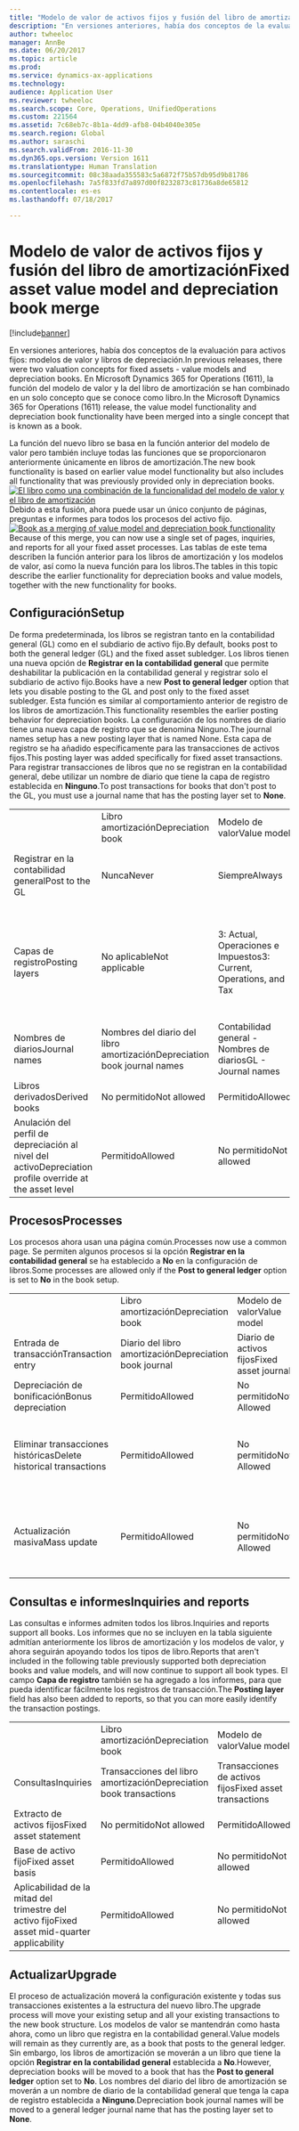 ```yaml
---
title: "Modelo de valor de activos fijos y fusión del libro de amortización"
description: "En versiones anteriores, había dos conceptos de la evaluación para activos fijos: modelos de valor y libros de depreciación. En Microsoft Dynamics 365 for Operations (1611), la función del modelo de valor y la del libro de amortización se han combinado en un solo concepto que se conoce como libro."
author: twheeloc
manager: AnnBe
ms.date: 06/20/2017
ms.topic: article
ms.prod: 
ms.service: dynamics-ax-applications
ms.technology: 
audience: Application User
ms.reviewer: twheeloc
ms.search.scope: Core, Operations, UnifiedOperations
ms.custom: 221564
ms.assetid: 7c68eb7c-8b1a-4dd9-afb8-04b4040e305e
ms.search.region: Global
ms.author: saraschi
ms.search.validFrom: 2016-11-30
ms.dyn365.ops.version: Version 1611
ms.translationtype: Human Translation
ms.sourcegitcommit: 08c38aada355583c5a6872f75b57db95d9b81786
ms.openlocfilehash: 7a5f833fd7a897d00f8232873c81736a8de65812
ms.contentlocale: es-es
ms.lasthandoff: 07/18/2017

---
```


# <a name="fixed-asset-value-model-and-depreciation-book-merge"></a><span data-ttu-id="ee5a2-104">Modelo de valor de activos fijos y fusión del libro de amortización</span><span class="sxs-lookup"><span data-stu-id="ee5a2-104">Fixed asset value model and depreciation book merge</span></span>

[!include[banner](../includes/banner.md)]


<span data-ttu-id="ee5a2-105">En versiones anteriores, había dos conceptos de la evaluación para activos fijos: modelos de valor y libros de depreciación.</span><span class="sxs-lookup"><span data-stu-id="ee5a2-105">In previous releases, there were two valuation concepts for fixed assets -  value models and depreciation books.</span></span> <span data-ttu-id="ee5a2-106">En Microsoft Dynamics 365 for Operations (1611), la función del modelo de valor y la del libro de amortización se han combinado en un solo concepto que se conoce como libro.</span><span class="sxs-lookup"><span data-stu-id="ee5a2-106">In the Microsoft Dynamics 365 for Operations (1611) release, the value model functionality and depreciation book functionality have been merged into a single concept that is known as a book.</span></span>

<span data-ttu-id="ee5a2-107">La función del nuevo libro se basa en la función anterior del modelo de valor pero también incluye todas las funciones que se proporcionaron anteriormente únicamente en libros de amortización.</span><span class="sxs-lookup"><span data-stu-id="ee5a2-107">The new book functionality is based on earlier value model functionality but also includes all functionality that was previously provided only in depreciation books.</span></span> <span data-ttu-id="ee5a2-108">[![El libro como una combinación de la funcionalidad del modelo de valor y el libro de amortización](./media/fixed-assets.png)](./media/fixed-assets.png) Debido a esta fusión, ahora puede usar un único conjunto de páginas, preguntas e informes para todos los procesos del activo fijo.</span><span class="sxs-lookup"><span data-stu-id="ee5a2-108">[![Book as a merging of value model and depreciation book functionality](./media/fixed-assets.png)](./media/fixed-assets.png) Because of this merge, you can now use a single set of pages, inquiries, and reports for all your fixed asset processes.</span></span> <span data-ttu-id="ee5a2-109">Las tablas de este tema describen la función anterior para los libros de amortización y los modelos de valor, así como la nueva función para los libros.</span><span class="sxs-lookup"><span data-stu-id="ee5a2-109">The tables in this topic describe the earlier functionality for depreciation books and value models, together with the new functionality for books.</span></span>

## <a name="setup"></a><span data-ttu-id="ee5a2-110">Configuración</span><span class="sxs-lookup"><span data-stu-id="ee5a2-110">Setup</span></span>
<span data-ttu-id="ee5a2-111">De forma predeterminada, los libros se registran tanto en la contabilidad general (GL) como en el subdiario de activo fijo.</span><span class="sxs-lookup"><span data-stu-id="ee5a2-111">By default, books post to both the general ledger (GL) and the fixed asset subledger.</span></span> <span data-ttu-id="ee5a2-112">Los libros tienen una nueva opción de **Registrar en la contabilidad general** que permite deshabilitar la publicación en la contabilidad general y registrar solo el subdiario de activo fijo.</span><span class="sxs-lookup"><span data-stu-id="ee5a2-112">Books have a new **Post to general ledger** option that lets you disable posting to the GL and post only to the fixed asset subledger.</span></span> <span data-ttu-id="ee5a2-113">Esta función es similar al comportamiento anterior de registro de los libros de amortización.</span><span class="sxs-lookup"><span data-stu-id="ee5a2-113">This functionality resembles the earlier posting behavior for depreciation books.</span></span> <span data-ttu-id="ee5a2-114">La configuración de los nombres de diario tiene una nueva capa de registro que se denomina Ninguno.</span><span class="sxs-lookup"><span data-stu-id="ee5a2-114">The journal names setup has a new posting layer that is named None.</span></span> <span data-ttu-id="ee5a2-115">Esta capa de registro se ha añadido específicamente para las transacciones de activos fijos.</span><span class="sxs-lookup"><span data-stu-id="ee5a2-115">This posting layer was added specifically for fixed asset transactions.</span></span> <span data-ttu-id="ee5a2-116">Para registrar transacciones de libros que no se registran en la contabilidad general, debe utilizar un nombre de diario que tiene la capa de registro establecida en **Ninguno**.</span><span class="sxs-lookup"><span data-stu-id="ee5a2-116">To post transactions for books that don't post to the GL, you must use a journal name that has the posting layer set to **None**.</span></span>

|                                                  |                                 |                                 |                                                         |
|--------------------------------------------------|---------------------------------|---------------------------------|---------------------------------------------------------|
|                                                  | <span data-ttu-id="ee5a2-117">Libro amortización</span><span class="sxs-lookup"><span data-stu-id="ee5a2-117">Depreciation book</span></span>               | <span data-ttu-id="ee5a2-118">Modelo de valor</span><span class="sxs-lookup"><span data-stu-id="ee5a2-118">Value model</span></span>                     | <span data-ttu-id="ee5a2-119">Libro (Nuevo)</span><span class="sxs-lookup"><span data-stu-id="ee5a2-119">Book (New)</span></span>                                              |
| <span data-ttu-id="ee5a2-120">Registrar en la contabilidad general</span><span class="sxs-lookup"><span data-stu-id="ee5a2-120">Post to the GL</span></span>                                   | <span data-ttu-id="ee5a2-121">Nunca</span><span class="sxs-lookup"><span data-stu-id="ee5a2-121">Never</span></span>                           | <span data-ttu-id="ee5a2-122">Siempre</span><span class="sxs-lookup"><span data-stu-id="ee5a2-122">Always</span></span>                          | <span data-ttu-id="ee5a2-123">Opción de registrar en la contabilidad general</span><span class="sxs-lookup"><span data-stu-id="ee5a2-123">Option to post to the GL</span></span>                                |
| <span data-ttu-id="ee5a2-124">Capas de registro</span><span class="sxs-lookup"><span data-stu-id="ee5a2-124">Posting layers</span></span>                                   | <span data-ttu-id="ee5a2-125">No aplicable</span><span class="sxs-lookup"><span data-stu-id="ee5a2-125">Not applicable</span></span>                  | <span data-ttu-id="ee5a2-126">3: Actual, Operaciones e Impuestos</span><span class="sxs-lookup"><span data-stu-id="ee5a2-126">3: Current, Operations, and Tax</span></span> | <span data-ttu-id="ee5a2-127">11: Actual, Operaciones, Impuesto, 7 niveles personalizados, y Ninguno</span><span class="sxs-lookup"><span data-stu-id="ee5a2-127">11: Current, Operations, Tax, 7 custom layers, and None</span></span> |
| <span data-ttu-id="ee5a2-128">Nombres de diarios</span><span class="sxs-lookup"><span data-stu-id="ee5a2-128">Journal names</span></span>                                    | <span data-ttu-id="ee5a2-129">Nombres del diario del libro amortización</span><span class="sxs-lookup"><span data-stu-id="ee5a2-129">Depreciation book journal names</span></span> | <span data-ttu-id="ee5a2-130">Contabilidad general - Nombres de diarios</span><span class="sxs-lookup"><span data-stu-id="ee5a2-130">GL - Journal names</span></span>              | <span data-ttu-id="ee5a2-131">Contabilidad general - Nombres de diarios</span><span class="sxs-lookup"><span data-stu-id="ee5a2-131">GL - Journal names</span></span>                                      |
| <span data-ttu-id="ee5a2-132">Libros derivados</span><span class="sxs-lookup"><span data-stu-id="ee5a2-132">Derived books</span></span>                                    | <span data-ttu-id="ee5a2-133">No permitido</span><span class="sxs-lookup"><span data-stu-id="ee5a2-133">Not allowed</span></span>                     | <span data-ttu-id="ee5a2-134">Permitido</span><span class="sxs-lookup"><span data-stu-id="ee5a2-134">Allowed</span></span>                         | <span data-ttu-id="ee5a2-135">Permitido</span><span class="sxs-lookup"><span data-stu-id="ee5a2-135">Allowed</span></span>                                                 |
| <span data-ttu-id="ee5a2-136">Anulación del perfil de depreciación al nivel del activo</span><span class="sxs-lookup"><span data-stu-id="ee5a2-136">Depreciation profile override at the asset level</span></span> | <span data-ttu-id="ee5a2-137">Permitido</span><span class="sxs-lookup"><span data-stu-id="ee5a2-137">Allowed</span></span>                         | <span data-ttu-id="ee5a2-138">No permitido</span><span class="sxs-lookup"><span data-stu-id="ee5a2-138">Not allowed</span></span>                     | <span data-ttu-id="ee5a2-139">Permitido</span><span class="sxs-lookup"><span data-stu-id="ee5a2-139">Allowed</span></span>                                                 |

## <a name="processes"></a><span data-ttu-id="ee5a2-140">Procesos</span><span class="sxs-lookup"><span data-stu-id="ee5a2-140">Processes</span></span>
<span data-ttu-id="ee5a2-141">Los procesos ahora usan una página común.</span><span class="sxs-lookup"><span data-stu-id="ee5a2-141">Processes now use a common page.</span></span> <span data-ttu-id="ee5a2-142">Se permiten algunos procesos si la opción **Registrar en la contabilidad general** se ha establecido a **No** en la configuración de libros.</span><span class="sxs-lookup"><span data-stu-id="ee5a2-142">Some processes are allowed only if the **Post to general ledger** option is set to **No** in the book setup.</span></span>

|                                |                           |                     |                                          |
|--------------------------------|---------------------------|---------------------|------------------------------------------|
|                                | <span data-ttu-id="ee5a2-143">Libro amortización</span><span class="sxs-lookup"><span data-stu-id="ee5a2-143">Depreciation book</span></span>         | <span data-ttu-id="ee5a2-144">Modelo de valor</span><span class="sxs-lookup"><span data-stu-id="ee5a2-144">Value model</span></span>         | <span data-ttu-id="ee5a2-145">Libro (Nuevo)</span><span class="sxs-lookup"><span data-stu-id="ee5a2-145">Book (New)</span></span>                               |
| <span data-ttu-id="ee5a2-146">Entrada de transacción</span><span class="sxs-lookup"><span data-stu-id="ee5a2-146">Transaction entry</span></span>              | <span data-ttu-id="ee5a2-147">Diario del libro amortización</span><span class="sxs-lookup"><span data-stu-id="ee5a2-147">Depreciation book journal</span></span> | <span data-ttu-id="ee5a2-148">Diario de activos fijos</span><span class="sxs-lookup"><span data-stu-id="ee5a2-148">Fixed asset journal</span></span> | <span data-ttu-id="ee5a2-149">Diario de activos fijos</span><span class="sxs-lookup"><span data-stu-id="ee5a2-149">Fixed asset journal</span></span>                      |
| <span data-ttu-id="ee5a2-150">Depreciación de bonificación</span><span class="sxs-lookup"><span data-stu-id="ee5a2-150">Bonus depreciation</span></span>             | <span data-ttu-id="ee5a2-151">Permitido</span><span class="sxs-lookup"><span data-stu-id="ee5a2-151">Allowed</span></span>                   | <span data-ttu-id="ee5a2-152">No permitido</span><span class="sxs-lookup"><span data-stu-id="ee5a2-152">Not Allowed</span></span>         | <span data-ttu-id="ee5a2-153">Permitido</span><span class="sxs-lookup"><span data-stu-id="ee5a2-153">Allowed</span></span>                                  |
| <span data-ttu-id="ee5a2-154">Eliminar transacciones históricas</span><span class="sxs-lookup"><span data-stu-id="ee5a2-154">Delete historical transactions</span></span> | <span data-ttu-id="ee5a2-155">Permitido</span><span class="sxs-lookup"><span data-stu-id="ee5a2-155">Allowed</span></span>                   | <span data-ttu-id="ee5a2-156">No permitido</span><span class="sxs-lookup"><span data-stu-id="ee5a2-156">Not Allowed</span></span>         | <span data-ttu-id="ee5a2-157">Permitido, salvo que esté registrando en la contabilidad general</span><span class="sxs-lookup"><span data-stu-id="ee5a2-157">Allowed, unless you're posting to the GL</span></span> |
| <span data-ttu-id="ee5a2-158">Actualización masiva</span><span class="sxs-lookup"><span data-stu-id="ee5a2-158">Mass update</span></span>                    | <span data-ttu-id="ee5a2-159">Permitido</span><span class="sxs-lookup"><span data-stu-id="ee5a2-159">Allowed</span></span>                   | <span data-ttu-id="ee5a2-160">No permitido</span><span class="sxs-lookup"><span data-stu-id="ee5a2-160">Not Allowed</span></span>         | <span data-ttu-id="ee5a2-161">Permitido, salvo que esté registrando en la contabilidad general</span><span class="sxs-lookup"><span data-stu-id="ee5a2-161">Allowed, unless you're posting to the GL</span></span> |

## <a name="inquiries-and-reports"></a><span data-ttu-id="ee5a2-162">Consultas e informes</span><span class="sxs-lookup"><span data-stu-id="ee5a2-162">Inquiries and reports</span></span>
<span data-ttu-id="ee5a2-163">Las consultas e informes admiten todos los libros.</span><span class="sxs-lookup"><span data-stu-id="ee5a2-163">Inquiries and reports support all books.</span></span> <span data-ttu-id="ee5a2-164">Los informes que no se incluyen en la tabla siguiente admitían anteriormente los libros de amortización y los modelos de valor, y ahora seguirán apoyando todos los tipos de libro.</span><span class="sxs-lookup"><span data-stu-id="ee5a2-164">Reports that aren't included in the following table previously supported both depreciation books and value models, and will now continue to support all book types.</span></span> <span data-ttu-id="ee5a2-165">El campo **Capa de registro** también se ha agregado a los informes, para que pueda identificar fácilmente los registros de transacción.</span><span class="sxs-lookup"><span data-stu-id="ee5a2-165">The **Posting layer** field has also been added to reports, so that you can more easily identify the transaction postings.</span></span>

|                                       |                                |                          |                          |
|---------------------------------------|--------------------------------|--------------------------|--------------------------|
|                                       | <span data-ttu-id="ee5a2-166">Libro amortización</span><span class="sxs-lookup"><span data-stu-id="ee5a2-166">Depreciation book</span></span>              | <span data-ttu-id="ee5a2-167">Modelo de valor</span><span class="sxs-lookup"><span data-stu-id="ee5a2-167">Value model</span></span>              | <span data-ttu-id="ee5a2-168">Libro (Nuevo)</span><span class="sxs-lookup"><span data-stu-id="ee5a2-168">Book (New)</span></span>               |
| <span data-ttu-id="ee5a2-169">Consultas</span><span class="sxs-lookup"><span data-stu-id="ee5a2-169">Inquiries</span></span>                             | <span data-ttu-id="ee5a2-170">Transacciones del libro amortización</span><span class="sxs-lookup"><span data-stu-id="ee5a2-170">Depreciation book transactions</span></span> | <span data-ttu-id="ee5a2-171">Transacciones de activos fijos</span><span class="sxs-lookup"><span data-stu-id="ee5a2-171">Fixed asset transactions</span></span> | <span data-ttu-id="ee5a2-172">Transacciones de activos fijos</span><span class="sxs-lookup"><span data-stu-id="ee5a2-172">Fixed asset transactions</span></span> |
| <span data-ttu-id="ee5a2-173">Extracto de activos fijos</span><span class="sxs-lookup"><span data-stu-id="ee5a2-173">Fixed asset statement</span></span>                 | <span data-ttu-id="ee5a2-174">No permitido</span><span class="sxs-lookup"><span data-stu-id="ee5a2-174">Not allowed</span></span>                    | <span data-ttu-id="ee5a2-175">Permitido</span><span class="sxs-lookup"><span data-stu-id="ee5a2-175">Allowed</span></span>                  | <span data-ttu-id="ee5a2-176">Permitido</span><span class="sxs-lookup"><span data-stu-id="ee5a2-176">Allowed</span></span>                  |
| <span data-ttu-id="ee5a2-177">Base de activo fijo</span><span class="sxs-lookup"><span data-stu-id="ee5a2-177">Fixed asset basis</span></span>                     | <span data-ttu-id="ee5a2-178">Permitido</span><span class="sxs-lookup"><span data-stu-id="ee5a2-178">Allowed</span></span>                        | <span data-ttu-id="ee5a2-179">No permitido</span><span class="sxs-lookup"><span data-stu-id="ee5a2-179">Not allowed</span></span>              | <span data-ttu-id="ee5a2-180">Permitido</span><span class="sxs-lookup"><span data-stu-id="ee5a2-180">Allowed</span></span>                  |
| <span data-ttu-id="ee5a2-181">Aplicabilidad de la mitad del trimestre del activo fijo</span><span class="sxs-lookup"><span data-stu-id="ee5a2-181">Fixed asset mid-quarter applicability</span></span> | <span data-ttu-id="ee5a2-182">Permitido</span><span class="sxs-lookup"><span data-stu-id="ee5a2-182">Allowed</span></span>                        | <span data-ttu-id="ee5a2-183">No permitido</span><span class="sxs-lookup"><span data-stu-id="ee5a2-183">Not allowed</span></span>              | <span data-ttu-id="ee5a2-184">Permitido</span><span class="sxs-lookup"><span data-stu-id="ee5a2-184">Allowed</span></span>                  |

## <a name="upgrade"></a><span data-ttu-id="ee5a2-185">Actualizar</span><span class="sxs-lookup"><span data-stu-id="ee5a2-185">Upgrade</span></span>
<span data-ttu-id="ee5a2-186">El proceso de actualización moverá la configuración existente y todas sus transacciones existentes a la estructura del nuevo libro.</span><span class="sxs-lookup"><span data-stu-id="ee5a2-186">The upgrade process will move your existing setup and all your existing transactions to the new book structure.</span></span> <span data-ttu-id="ee5a2-187">Los modelos de valor se mantendrán como hasta ahora, como un libro que registra en la contabilidad general.</span><span class="sxs-lookup"><span data-stu-id="ee5a2-187">Value models will remain as they currently are, as a book that posts to the general ledger.</span></span> <span data-ttu-id="ee5a2-188">Sin embargo, los libros de amortización se moverán a un libro que tiene la opción **Registrar en la contabilidad general** establecida a **No**.</span><span class="sxs-lookup"><span data-stu-id="ee5a2-188">However, depreciation books will be moved to a book that has the **Post to general ledger** option set to **No**.</span></span> <span data-ttu-id="ee5a2-189">Los nombres del diario del libro de amortización se moverán a un nombre de diario de la contabilidad general que tenga la capa de registro establecida a **Ninguno**.</span><span class="sxs-lookup"><span data-stu-id="ee5a2-189">Depreciation book journal names will be moved to a general ledger journal name that has the posting layer set to **None**.</span></span>




